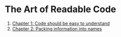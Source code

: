 # The Art of Readable Code
1. [Chapter 1: Code should be easy to understand](Chapter1-Code-Should-Be-Easy-to-Understand.md)
2. [Chapter 2: Packing information into names](Chapter2-Packing-Information-into-Names.md)
